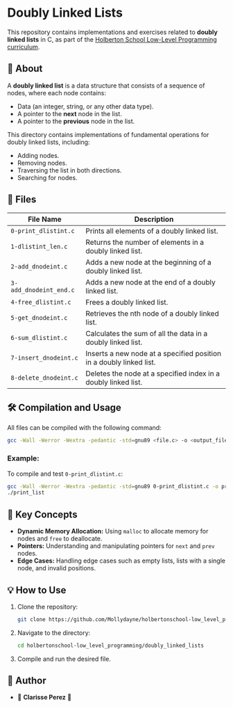 
# Doubly Linked Lists

This repository contains implementations and exercises related to **doubly linked lists** in C, as part of the [Holberton School Low-Level Programming curriculum](https://github.com/Mollydayne/holbertonschool-low_level_programming).

## 📖 About

A **doubly linked list** is a data structure that consists of a sequence of nodes, where each node contains:
- Data (an integer, string, or any other data type).
- A pointer to the **next** node in the list.
- A pointer to the **previous** node in the list.

This directory contains implementations of fundamental operations for doubly linked lists, including:
- Adding nodes.
- Removing nodes.
- Traversing the list in both directions.
- Searching for nodes.

## 🚀 Files

| **File Name**           | **Description**                                                                 |
|--------------------------|---------------------------------------------------------------------------------|
| `0-print_dlistint.c`    | Prints all elements of a doubly linked list.                                    |
| `1-dlistint_len.c`      | Returns the number of elements in a doubly linked list.                         |
| `2-add_dnodeint.c`      | Adds a new node at the beginning of a doubly linked list.                       |
| `3-add_dnodeint_end.c`  | Adds a new node at the end of a doubly linked list.                             |
| `4-free_dlistint.c`     | Frees a doubly linked list.                                                     |
| `5-get_dnodeint.c`      | Retrieves the nth node of a doubly linked list.                                 |
| `6-sum_dlistint.c`      | Calculates the sum of all the data in a doubly linked list.                     |
| `7-insert_dnodeint.c`   | Inserts a new node at a specified position in a doubly linked list.             |
| `8-delete_dnodeint.c`   | Deletes the node at a specified index in a doubly linked list.                  |

## 🛠️ Compilation and Usage

All files can be compiled with the following command:
```bash
gcc -Wall -Werror -Wextra -pedantic -std=gnu89 <file.c> -o <output_file>
```

### Example:
To compile and test `0-print_dlistint.c`:
```bash
gcc -Wall -Werror -Wextra -pedantic -std=gnu89 0-print_dlistint.c -o print_list
./print_list
```

## 🌟 Key Concepts

- **Dynamic Memory Allocation:** Using `malloc` to allocate memory for nodes and `free` to deallocate.
- **Pointers:** Understanding and manipulating pointers for `next` and `prev` nodes.
- **Edge Cases:** Handling edge cases such as empty lists, lists with a single node, and invalid positions.

## 💡 How to Use

1. Clone the repository:
   ```bash
   git clone https://github.com/Mollydayne/holbertonschool-low_level_programming.git
   ```

2. Navigate to the directory:
   ```bash
   cd holbertonschool-low_level_programming/doubly_linked_lists
   ```

3. Compile and run the desired file.

## 📝 Author

-  :cherry_blossom: **Clarisse Perez** :cherry_blossom:


